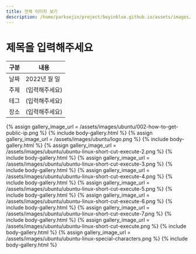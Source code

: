 ```yaml
---
title: 전체 이미지 보기
description: /home/parksejin/project/boyinblue.github.io/assets/images/ubuntu
---
```



제목을 입력해주세요
===


|구분|내용|
|---|---|
|날짜|2022년 월 일|
|주제|(입력해주세요)|
|테그|(입력해주세요)|
|장소|(입력해주세요)|


{% assign gallery_image_url = /assets/images/ubuntu/002-how-to-get-public-ip.png %}
{% include body-gallery.html %}
{% assign gallery_image_url = /assets/images/ubuntu/logo.png %}
{% include body-gallery.html %}
{% assign gallery_image_url = /assets/images/ubuntu/ubuntu-linux-short-cut-execute-2.png %}
{% include body-gallery.html %}
{% assign gallery_image_url = /assets/images/ubuntu/ubuntu-linux-short-cut-execute-3.png %}
{% include body-gallery.html %}
{% assign gallery_image_url = /assets/images/ubuntu/ubuntu-linux-short-cut-execute-4.png %}
{% include body-gallery.html %}
{% assign gallery_image_url = /assets/images/ubuntu/ubuntu-linux-short-cut-execute-5.png %}
{% include body-gallery.html %}
{% assign gallery_image_url = /assets/images/ubuntu/ubuntu-linux-short-cut-execute-6.png %}
{% include body-gallery.html %}
{% assign gallery_image_url = /assets/images/ubuntu/ubuntu-linux-short-cut-execute-7.png %}
{% include body-gallery.html %}
{% assign gallery_image_url = /assets/images/ubuntu/ubuntu-linux-short-cut-execute.png %}
{% include body-gallery.html %}
{% assign gallery_image_url = /assets/images/ubuntu/ubuntu-linux-special-characters.png %}
{% include body-gallery.html %}
